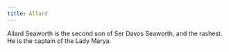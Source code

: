```yaml
---
title: Allard
---
```


Allard Seaworth is the second son of Ser Davos Seaworth, and the rashest. He is the captain of the Lady Marya.


